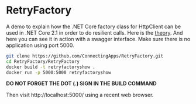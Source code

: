 # RetryFactory
A demo to explain how the .NET Core factory class for HttpClient can be used in .NET Core 2.1 in order to do resilient calls. Here is the [theory](https://docs.microsoft.com/en-us/dotnet/standard/microservices-architecture/implement-resilient-applications/use-httpclientfactory-to-implement-resilient-http-requests). And here you can see it in action with a swagger interface. Make sure there is no application using port 5000.

```bash
git clone https://github.com/ConnectingApps/RetryFactory.git
cd RetryFactory/RetryFactory
docker build -t retryfactoryshow .
docker run -p 5000:5000 retryfactoryshow
```
**DO NOT FORGET THE DOT (.) SIGN IN THE BUILD COMMAND**

Then visit http://localhost:5000/ using a recent web browser.



